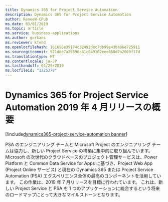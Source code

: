 ```yaml
---
title: Dynamics 365 for Project Service Automation
description: Dynamics 365 for Project Service Automation
author: ReneeW-CPub
ms.date: 03/01/2019
ms.topic: article
ms.service: business-applications
ms.author: gurkans
ms.reviewer: kfend
ms.openlocfilehash: 161656e39174c32492dec7db99e43ba86e725911
ms.sourcegitcommit: 921dde7a25596a81c049162eee650d7a2009f17d
ms.translationtype: HT
ms.contentlocale: ja-JP
ms.lasthandoff: 04/29/2019
ms.locfileid: "1225378"
---
```

# <a name="overview-of-dynamics-365-for-project-service-automation-april-19-release"></a>Dynamics 365 for Project Service Automation 2019 年 4 月リリースの概要
[!include[dynamics365-project-service-automation banner](../../includes/dynamics365-project-service-automation.md)]

PSA のエンジニアリング チームと Microsoft Project のエンジニアリング チームは協力し、新しい Project Service の構築に集中的に取り組んでいます。 Microsoft の次世代のクラウドベースのプロジェクト管理サービスは、Power Platform と Common Data Service for Apps に基づき、Project Web App (Project Online サービス) と現在の Dynamics 365 または Project Service Automation (PSA) エクスペリエンス全体の最高のコンポーネントを活用しています。  この作業は、2019 年 7 月リリースを目標に行われています。 これは、新しい Project Service と PSA を 1 つのアプリケーションに統合するという将来のロードマップにとって大きなマイルストーンとなります。 
